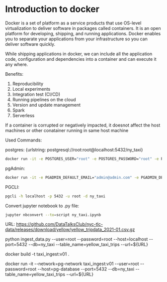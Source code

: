 # Introduction to docker

Docker is a set of platform as a service products that use OS-level virtualization to deliver software in packages called containers. It is an open platform for developing, shipping, and running applications. Docker enables you to separate your applications from your infrastructure so you can deliver software quickly.

While shipping applications in docker, we can include all the application code, configuration and dependencies into a container and can execute it any where.

Benefits:
1. Reproducibility
2. Local experiments
3. Integration test (CI/CD)
4. Running pipelines on the cloud
5. Version and update management
6. Spark
7. Serverless

If a container is corrupted or negatively impacted, it doesnot affect the host machines or other conatainer running in same host machine



Used Commands:

postgres: {urlstring: postgresql://root:root@localhost:5432/ny_taxi}
```bash
docker run -it -e POSTGRES_USER="root" -e POSTGRES_PASSWORD="root" -e POSTGRES_DB="ny_taxi"  -v $(pwd)/ny_taxi_postgres_data:/var/lib/postgresql/data -p 5432:5432 --network=pg-network --name pg-database postgres:13
```

pgAdmin:  
```bash
docker run -it -e PGADMIN_DEFAULT_EMAIL="admin@admin.com" -e PGADMIN_DEFAULT_PASSWORD="root" -p 8080:80 --network=pg-network --name pg-admin2 dpage/pgadmin4
```
PGCLI: 
```bash
pgcli -h localhost -p 5432 -u root -d ny_taxi
```

Convert jupyter notebook to .py file: 
```bash
jupyter nbconvert --to=script ny_taxi.ipynb
```

URL: https://github.com/DataTalksClub/nyc-tlc-data/releases/download/yellow/yellow_tripdata_2021-01.csv.gz

python ingest_data.py --user=root --password=root --host=localhost --port=5432 --db=ny_taxi --table_name=yellow_taxi_trips --url=${URL}

docker build -t taxi_ingest:v01 .

docker run -it --network=pg-network taxi_ingest:v01 --user=root --password=root --host=pg-database --port=5432 --db=ny_taxi --table_name=yellow_taxi_trips --url=${URL}
